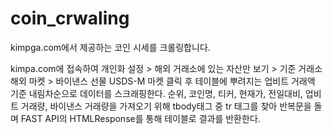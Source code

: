 # coin_crwaling
kimpga.com에서 제공하는 코인 시세를 크롤링합니다.

kimpa.com에 접속하여 개인화 설정 > 해외 거래소에 있는 자산만 보기 > 기준 거래소 해외 마켓 > 바이낸스 선물 USDS-M 마켓 클릭 후
테이블에 뿌려지는 업비트 거래액 기준 내림차순으로 데이터를 스크래핑한다.
순위, 코인명, 티커, 현재가, 전일대비, 업비트 거래량, 바이낸스 거래량을 가져오기 위해 tbody태그 중 tr 태그를 찾아 반복문을 돌며 FAST API의 HTMLResponse를 통해 테이블로 결과를 반환한다.
